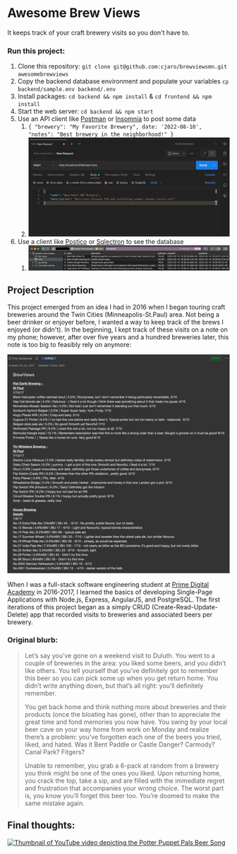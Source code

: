 # Awesome Brew Views

It keeps track of your craft brewery visits so you don't have to.

### Run this project:

1) Clone this repository: `git clone git@github.com:cjaro/brewviewsmn.git awesomebrewviews`
2) Copy the backend database environment and populate your variables `cp backend/sample.env backend/.env`
3) Install packages: `cd backend && npm install` & `cd frontend && npm install`
4) Start the web server: `cd backend && npm start`
5) Use an API client like [Postman](https://www.postman.com/) or [Insomnia](https://insomnia.rest/) to post some data
    1) `{ "brewery": "My Favorite Brewery", date: '2022-08-10', "notes": "Best brewery in the neighborhood!" }`
    2) ![API client](frontend/src/assets/postman.png)
6) Use a client like [Postico](https://eggerapps.at/postico/) or [Sqlectron](https://sqlectron.github.io/) to see the
   database
    1) ![Postgres database client](frontend/src/assets/postgres.png)

## Project Description

This project emerged from an idea I had in 2016 when I began touring craft breweries around the Twin Cities (Minneapolis-St.Paul) area. Not being a beer drinker or enjoyer before, I wanted a way to keep track of the brews I enjoyed (or didn't). In the beginning, I kept track of these visits on a note on my phone; however, after over five years and a hundred breweries later, this note is too big to feasibly rely on anymore:

![Note detailing samples of craft beer](frontend/src/assets/brewviews-note.png)

When I was a full-stack software engineering student at [Prime Digital Academy](primeacademy.io) in 2016-2017, I learned the basics of developing Single-Page Applications with Node.js, Express, AngularJS, and PostgreSQL. The first iterations of this project began as a simply CRUD (Create-Read-Update-Delete) app that recorded visits to breweries and associated beers per brewery.

### Original blurb:

> Let’s say you’ve gone on a weekend visit to Duluth. You went to a couple of breweries in the area: you liked some beers, and you didn’t like others. You tell yourself that you’ve definitely got to remember this beer so you can pick some up when you get return home. You didn’t write anything down, but that’s all right: you’ll definitely remember.
>
> You get back home and think nothing more about breweries and their products (once the bloating has gone), other than to appreciate the great time and fond memories you now have. You swing by your local beer cave on your way home from work on Monday and realize there’s a problem: you’ve forgotten each one of the beers you tried, liked, and hated. Was it Bent Paddle or Castle Danger? Carmody? Canal Park? Fitgers?
>
> Unable to remember, you grab a 6-pack at random from a brewery you think might be one of the ones you liked. Upon returning home, you crack the top, take a sip, and are filled with the immediate regret and frustration that accompanies your wrong choice. The worst part is, you know you’ll forget this beer too. You’re doomed to make the same mistake again.

## Final thoughts:

[![Thumbnail of YouTube video depicting the Potter Puppet Pals Beer Song](https://img.youtube.com/vi/6uGpeEKCURY/111.jpg)](https://www.youtube.com/watch?v=6uGpeEKCURY)

